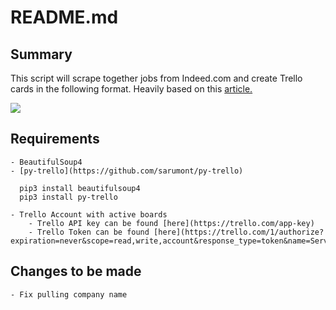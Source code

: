 # README.md
## Summary
This script will scrape together jobs from Indeed.com and create Trello cards in the following format. Heavily based on this [article.](https://medium.com/@msalmon00/web-scraping-job-postings-from-indeed-96bd588dcb4b)

![](README/Screenshot%202017-09-19%2022.16.27.png)

## Requirements
	- BeautifulSoup4
	- [py-trello](https://github.com/sarumont/py-trello)

```
  pip3 install beautifulsoup4
  pip3 install py-trello
```
	- Trello Account with active boards
		- Trello API key can be found [here](https://trello.com/app-key)
		- Trello Token can be found [here](https://trello.com/1/authorize?expiration=never&scope=read,write,account&response_type=token&name=Server%20Token&key=c2a651f7b6e40d55ac59a8aa3e6a113a)

## Changes to be made
	- Fix pulling company name
